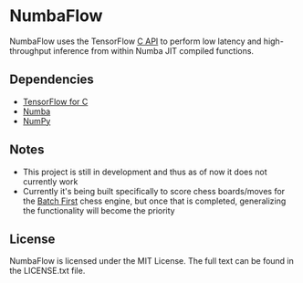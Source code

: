 # NumbaFlow
NumbaFlow uses the TensorFlow [C API](https://github.com/tensorflow/tensorflow/blob/master/tensorflow/c/c_api.h) to perform low latency and high-throughput inference from within Numba JIT compiled functions.    

## Dependencies
- [TensorFlow for C](https://www.tensorflow.org/install/lang_c)
- [Numba](https://github.com/numba/numba)
- [NumPy](https://github.com/numpy/numpy)

## Notes
- This project is still in development and thus as of now it does not currently work
- Currently it's being built specifically to score chess boards/moves for the [Batch First](https://github.com/SamRagusa/Batch-First) chess engine, but once that is completed, generalizing the functionality will become the priority  

## License
NumbaFlow is licensed under the MIT License.  The full text can be found in the LICENSE.txt file.